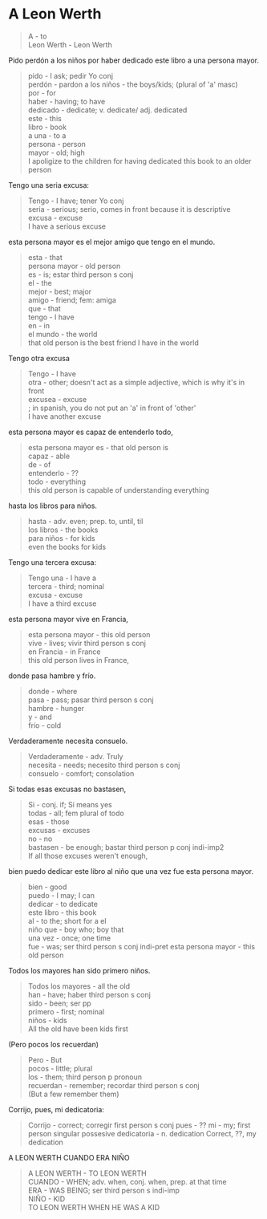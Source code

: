 # A Leon Werth

> A - to  
> Leon Werth - Leon Werth

Pido perdón a los niños por haber dedicado este libro a una persona mayor.

> pido - I ask; pedir Yo conj  
> perdón - pardon
> a los niños - the boys/kids; (plural of 'a' masc)  
> por - for  
> haber - having; to have  
> dedicado - dedicate; v. dedicate/ adj. dedicated  
> este - this  
> libro - book  
> a una - to a  
> persona - person  
> mayor - old; high  
> I apoligize to the children for having dedicated this book to an older person

Tengo una seria excusa:
> Tengo - I have; tener Yo conj  
> seria - serious; serio, comes in front because it is descriptive  
> excusa - excuse  
> I have a serious excuse

esta persona mayor es el mejor amigo que tengo en el mundo.
> esta - that  
> persona mayor - old person  
> es - is; estar third person s conj  
> el - the  
> mejor - best; major  
> amigo - friend; fem: amiga  
> que - that  
> tengo - I have  
> en - in  
> el mundo - the world  
> that old person is the best friend I have in the world

Tengo otra excusa
> Tengo - I have  
> otra - other; doesn't act as a simple adjective, which is why it's in front  
> excusea - excuse  
> ; in spanish, you do not put an 'a' in front of 'other'  
> I have another excuse

esta persona mayor es capaz de entenderlo todo,
> esta persona mayor es - that old person is  
> capaz - able  
> de - of  
> entenderlo - ??  
> todo - everything  
> this old person is capable of understanding everything

hasta los libros para niños.
> hasta - adv. even; prep. to, until, til  
> los libros - the books  
> para niños - for kids  
> even the books for kids  

Tengo una tercera excusa:
> Tengo una - I have a  
> tercera - third; nominal  
> excusa - excuse  
> I have a third excuse  

esta persona mayor vive en Francia,
> esta persona mayor - this old person  
> vive - lives; vivir third person s conj  
> en Francia - in France  
> this old person lives in France,

donde pasa hambre y frío.
> donde - where  
> pasa - pass; pasar third person s conj  
> hambre - hunger  
> y - and  
> frío - cold  

Verdaderamente necesita consuelo.
> Verdaderamente - adv. Truly  
> necesita - needs; necesito third person s conj  
> consuelo - comfort; consolation  

Si todas esas excusas no bastasen,
> Si - conj. if; Sí means yes  
> todas - all; fem plural of todo  
> esas - those  
> excusas - excuses  
> no - no  
> bastasen - be enough; bastar third person p conj indi-imp2  
> If all those excuses weren't enough,  

bien puedo dedicar este libro al niño que una vez fue esta persona mayor.
> bien - good  
> puedo - I may; I can  
> dedicar - to dedicate  
> este libro - this book  
> al - to the; short for a el  
> niño que - boy who; boy that  
> una vez - once; one time  
> fue - was; ser third person s conj indi-pret
> esta persona mayor - this old person

Todos los mayores han sido primero niños.
> Todos los mayores - all the old  
> han - have; haber third person s conj  
> sido - been; ser pp  
> primero - first; nominal  
> niños - kids  
> All the old have been kids first

(Pero pocos los recuerdan)
> Pero - But  
> pocos - little; plural  
> los - them; third person p pronoun  
> recuerdan - remember; recordar third person s conj  
> (But a few remember them)  

Corrijo, pues, mi dedicatoria:
> Corrijo - correct; corregir first person s conj
> pues - ??
> mi - my; first person singular possesive
> dedicatoria - n. dedication
> Correct, ??, my dedication

A LEON WERTH CUANDO ERA NIÑO
> A LEON WERTH - TO LEON WERTH  
> CUANDO - WHEN; adv. when, conj. when, prep. at that time  
> ERA - WAS BEING; ser third person s indi-imp  
> NIÑO - KID  
> TO LEON WERTH WHEN HE WAS A KID  
